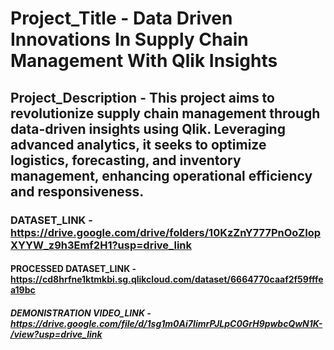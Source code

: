 # Project_Title - Data Driven Innovations In Supply Chain Management With Qlik Insights

## Project_Description - This project aims to revolutionize supply chain management through data-driven insights using   Qlik. Leveraging advanced analytics, it seeks to optimize logistics, forecasting, and inventory management, enhancing operational efficiency and responsiveness. 

### DATASET_LINK   -   **https://drive.google.com/drive/folders/10KzZnY777PnOoZIopXYYW_z9h3Emf2H1?usp=drive_link**

#### PROCESSED DATASET_LINK   -   **https://cd8hrfne1ktmkbi.sg.qlikcloud.com/dataset/6664770caaf2f59fffea19bc**

##### DEMONISTRATION VIDEO_LINK   -  **https://drive.google.com/file/d/1sg1m0Ai7IimrPJLpC0GrH9pwbcQwN1K-/view?usp=drive_link**

